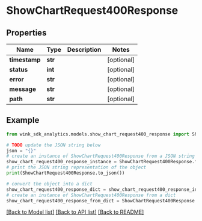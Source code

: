 # ShowChartRequest400Response


## Properties

Name | Type | Description | Notes
------------ | ------------- | ------------- | -------------
**timestamp** | **str** |  | [optional] 
**status** | **int** |  | [optional] 
**error** | **str** |  | [optional] 
**message** | **str** |  | [optional] 
**path** | **str** |  | [optional] 

## Example

```python
from wink_sdk_analytics.models.show_chart_request400_response import ShowChartRequest400Response

# TODO update the JSON string below
json = "{}"
# create an instance of ShowChartRequest400Response from a JSON string
show_chart_request400_response_instance = ShowChartRequest400Response.from_json(json)
# print the JSON string representation of the object
print(ShowChartRequest400Response.to_json())

# convert the object into a dict
show_chart_request400_response_dict = show_chart_request400_response_instance.to_dict()
# create an instance of ShowChartRequest400Response from a dict
show_chart_request400_response_from_dict = ShowChartRequest400Response.from_dict(show_chart_request400_response_dict)
```
[[Back to Model list]](../README.md#documentation-for-models) [[Back to API list]](../README.md#documentation-for-api-endpoints) [[Back to README]](../README.md)



